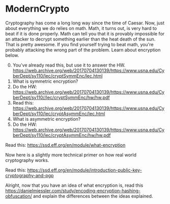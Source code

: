 # ModernCrypto
Cryptography has come a long long way since the time of Caesar. Now, just about everything we do relies on math. Math, it turns out, is very hard to beat if it is done properly. Math can tell you that it is provably impossible for an attacker to decrypt something earlier than the heat death of the sun. That is pretty awesome. If you find yourself trying to beat math, you're probably attacking the wrong part of the problem. Learn about encryption below. 


0. You've already read this, but use it to answer the HW. <https://web.archive.org/web/20170704130139/https://www.usna.edu/CyberDept/sy110/lec/cryptSymmEnc/lec.html>
1. What is symmetric encryption?
2. Do the HW: <https://web.archive.org/web/20170704130139/https://www.usna.edu/CyberDept/sy110//lec/cryptSymmEnc/hw/hw.pdf>
3. Read this: <https://web.archive.org/web/20170704130139/https://www.usna.edu/CyberDept/sy110/lec/cryptAsymmEnc/lec.html>
4. What is asymmetric encryption?
5. Do the HW: <https://web.archive.org/web/20170704130139/https://www.usna.edu/CyberDept/sy110/lec/cryptAsymmEnc/hw/hw.pdf>


Read this: <https://ssd.eff.org/en/module/what-encryption>

Now here is a slightly more technical primer on how real world cryptography works.

Read this: <https://ssd.eff.org/en/module/introduction-public-key-cryptography-and-pgp>

Alright, now that you have an idea of what encryption is, read this <https://danielmiessler.com/study/encoding-encryption-hashing-obfuscation/> and explain the differences between the ideas explained.